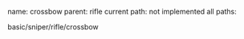 name: crossbow
parent: rifle
current path: not implemented
all paths:

  basic/sniper/rifle/crossbow
